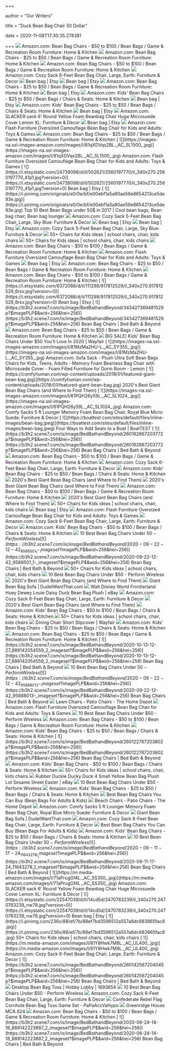 +++
        
author = "Our Writers"
        
title = "Duck Bean Bag Chair 50 Dollar"
        
date = 2020-11-08T17:30:35.278381
        
+++
[ ![](https://m.media-amazon.com/images/I/811nqp3xKcL._AC_UL320_.jpg)](https://m.media-amazon.com/images/I/811nqp3xKcL._AC_UL320_.jpg) Amazon.com: Bean Bag Chairs - $50 to $100 / Bean Bags / Game & Recreation  Room Furniture: Home & Kitchen
[ ![](https://m.media-amazon.com/images/I/713DNKEVNML._AC_UL320_.jpg)](https://m.media-amazon.com/images/I/713DNKEVNML._AC_UL320_.jpg) Amazon.com: Bean Bag Chairs - $25 to $50 / Bean Bags / Game & Recreation  Room Furniture: Home & Kitchen
[ ![](https://m.media-amazon.com/images/I/71+HqNw3T7L._AC_UL320_.jpg)](https://m.media-amazon.com/images/I/71+HqNw3T7L._AC_UL320_.jpg) Amazon.com: Bean Bag Chairs - $50 to $100 / Bean Bags / Game & Recreation  Room Furniture: Home & Kitchen
[ ![](https://images-na.ssl-images-amazon.com/images/I/8114RMaSAbL._AC_SL1500_.jpg)](https://images-na.ssl-images-amazon.com/images/I/8114RMaSAbL._AC_SL1500_.jpg) Amazon.com: Cozy Sack 6-Feet Bean Bag Chair, Large, Earth: Furniture & Decor
[ ![](https://i.etsystatic.com/20927306/d/il/df2090/2548850553/il_340x270.2548850553_inbz.jpg?version=0)](https://i.etsystatic.com/20927306/d/il/df2090/2548850553/il_340x270.2548850553_inbz.jpg?version=0) Bean bag | Etsy
[ ![](https://i.etsystatic.com/25391522/r/il/9a2b89/2562972752/il_300x300.2562972752_nbte.jpg)](https://i.etsystatic.com/25391522/r/il/9a2b89/2562972752/il_300x300.2562972752_nbte.jpg) Bean bag | Etsy
[ ![](https://m.media-amazon.com/images/I/81WUiOXp+OL._AC_UL320_.jpg)](https://m.media-amazon.com/images/I/81WUiOXp+OL._AC_UL320_.jpg) Amazon.com: Bean Bag Chairs - $25 to $50 / Bean Bags / Game & Recreation  Room Furniture: Home & Kitchen
[ ![](https://i.etsystatic.com/14918379/d/il/bece41/1286916426/il_340x270.1286916426_aucm.jpg?version=0)](https://i.etsystatic.com/14918379/d/il/bece41/1286916426/il_340x270.1286916426_aucm.jpg?version=0) Bean bag | Etsy
[ ![](https://m.media-amazon.com/images/I/61URfABk33L._AC_UL320_.jpg)](https://m.media-amazon.com/images/I/61URfABk33L._AC_UL320_.jpg) Amazon.com: Kids' Bean Bag Chairs - $25 to $50 / Bean Bags / Chairs &  Seats: Home & Kitchen
[ ![](https://i.etsystatic.com/19735715/c/2002/2002/0/991/il/8a728b/2217839171/il_300x300.2217839171_9ds0.jpg)](https://i.etsystatic.com/19735715/c/2002/2002/0/991/il/8a728b/2217839171/il_300x300.2217839171_9ds0.jpg) Bean bag | Etsy
[ ![](https://m.media-amazon.com/images/I/71jt1Vt32GL._AC_UL320_.jpg)](https://m.media-amazon.com/images/I/71jt1Vt32GL._AC_UL320_.jpg) Amazon.com: Kids' Bean Bag Chairs - $25 to $50 / Bean Bags / Chairs &  Seats: Home & Kitchen
[ ![](https://i.etsystatic.com/22373376/c/2000/1589/0/68/il/21991e/2589687870/il_340x270.2589687870_mil4.jpg)](https://i.etsystatic.com/22373376/c/2000/1589/0/68/il/21991e/2589687870/il_340x270.2589687870_mil4.jpg) Bean bag | Etsy
[ ![](https://images-na.ssl-images-amazon.com/images/I/81X3adOkaJL._AC_SL1500_.jpg)](https://images-na.ssl-images-amazon.com/images/I/81X3adOkaJL._AC_SL1500_.jpg) Amazon.com: SLACKER sack 6' Round Yellow Foam Beanbag Chair Huge Microsuede  Cover Lemon XL: Furniture & Decor
[ ![](https://i.etsystatic.com/19845225/d/il/d7efee/2172554947/il_340x270.2172554947_32xp.jpg?version=0)](https://i.etsystatic.com/19845225/d/il/d7efee/2172554947/il_340x270.2172554947_32xp.jpg?version=0) Bean bag | Etsy
[ ![](https://m.media-amazon.com/images/I/81wwT3+TGYL._AC_UL400_.jpg)](https://m.media-amazon.com/images/I/81wwT3+TGYL._AC_UL400_.jpg) Amazon.com: Flash Furniture Oversized Camouflage Bean Bag Chair for Kids  and Adults: Toys & Games
[ ![](https://m.media-amazon.com/images/I/71-kIVNiuLL._AC_UL320_.jpg)](https://m.media-amazon.com/images/I/71-kIVNiuLL._AC_UL320_.jpg) Amazon.com: Bean Bag Chairs - $25 to $50 / Bean Bags / Game & Recreation  Room Furniture: Home & Kitchen
[ ![](https://images-na.ssl-images-amazon.com/images/I/81qXDVqs2BL._AC_SL1500_.jpg)](https://images-na.ssl-images-amazon.com/images/I/81qXDVqs2BL._AC_SL1500_.jpg) Amazon.com: Flash Furniture Oversized Camouflage Bean Bag Chair for Kids  and Adults: Toys & Games
[ ![](https://i.etsystatic.com/24738098/d/il/502621/2560197770/il_340x270.2560197770_41p1.jpg?version=0)](https://i.etsystatic.com/24738098/d/il/502621/2560197770/il_340x270.2560197770_41p1.jpg?version=0) Bean bag | Etsy
[ ![](https://i.pinimg.com/originals/e0/0e/bf/e00ebf1a5a90ae56e8654213ce5de93e.jpg)](https://i.pinimg.com/originals/e0/0e/bf/e00ebf1a5a90ae56e8654213ce5de93e.jpg) Top 10 Best Bean Bags under 50$ in 2017 | Cool bean bags, Bean bag chair, Bean  bag lounger
[ ![](https://images-na.ssl-images-amazon.com/images/I/71bp-0j7LsL._AC_SX679_.jpg)](https://images-na.ssl-images-amazon.com/images/I/71bp-0j7LsL._AC_SX679_.jpg) Amazon.com: Cozy Sack 5-Feet Bean Bag Chair, Large, Sky Blue: Furniture &  Decor
[ ![](https://i.etsystatic.com/19845225/d/il/6f23cc/1871494978/il_340x270.1871494978_5uhr.jpg?version=0)](https://i.etsystatic.com/19845225/d/il/6f23cc/1871494978/il_340x270.1871494978_5uhr.jpg?version=0) Bean bag | Etsy
[ ![](https://i.etsystatic.com/17123264/c/2629/2089/0/44/il/56a7ec/2673164027/il_340x270.2673164027_pykm.jpg)](https://i.etsystatic.com/17123264/c/2629/2089/0/44/il/56a7ec/2673164027/il_340x270.2673164027_pykm.jpg) Bean bag | Etsy
[ ![](https://images-na.ssl-images-amazon.com/images/I/71Dq3f06gBL._AC_SX679_.jpg)](https://images-na.ssl-images-amazon.com/images/I/71Dq3f06gBL._AC_SX679_.jpg) Amazon.com: Cozy Sack 5-Feet Bean Bag Chair, Large, Sky Blue: Furniture &  Decor
[ ![](https://i.pinimg.com/236x/83/0c/e1/830ce13d39bf9187b243a208ccc417ad--preschool-supplies-chairs-for-kids.jpg)](https://i.pinimg.com/236x/83/0c/e1/830ce13d39bf9187b243a208ccc417ad--preschool-supplies-chairs-for-kids.jpg) 50+ Chairs for Kids ideas | school chairs, chair, kids chairs
[ ![](https://i.pinimg.com/236x/77/56/15/77561576b60194591d2cb90f86a9e250.jpg)](https://i.pinimg.com/236x/77/56/15/77561576b60194591d2cb90f86a9e250.jpg) 50+ Chairs for Kids ideas | school chairs, chair, kids chairs
[ ![](https://m.media-amazon.com/images/I/61Tof4OypZL._AC_UL320_.jpg)](https://m.media-amazon.com/images/I/61Tof4OypZL._AC_UL320_.jpg) Amazon.com: Bean Bag Chairs - $50 to $100 / Bean Bags / Game & Recreation  Room Furniture: Home & Kitchen
[ ![](https://m.media-amazon.com/images/I/81IjEkM9ONL._AC_UL400_.jpg)](https://m.media-amazon.com/images/I/81IjEkM9ONL._AC_UL400_.jpg) Amazon.com: Flash Furniture Oversized Camouflage Bean Bag Chair for Kids  and Adults: Toys & Games
[ ![](https://i.etsystatic.com/7654661/d/il/6bdf1e/443078898/il_340x270.443078898_tlv9.jpg?version=0)](https://i.etsystatic.com/7654661/d/il/6bdf1e/443078898/il_340x270.443078898_tlv9.jpg?version=0) Bean bag | Etsy
[ ![](https://m.media-amazon.com/images/I/91U9XHkV5lL._AC_UL320_.jpg)](https://m.media-amazon.com/images/I/91U9XHkV5lL._AC_UL320_.jpg) Amazon.com: Bean Bag Chairs - $25 to $50 / Bean Bags / Game & Recreation  Room Furniture: Home & Kitchen
[ ![](https://m.media-amazon.com/images/I/81AFmIV-TtL._AC_UL320_.jpg)](https://m.media-amazon.com/images/I/81AFmIV-TtL._AC_UL320_.jpg) Amazon.com: Bean Bag Chairs - $50 to $100 / Bean Bags / Game & Recreation  Room Furniture: Home & Kitchen
[ ![](https://i.etsystatic.com/6372088/d/il/111298/917812529/il_340x270.917812529_6rsv.jpg?version=0)](https://i.etsystatic.com/6372088/d/il/111298/917812529/il_340x270.917812529_6rsv.jpg?version=0) Bean bag | Etsy
[ ![](https://b3h2.scene7.com/is/image/BedBathandBeyond/343427369481529p?$imagePLP$&wid=256&hei=256)](https://b3h2.scene7.com/is/image/BedBathandBeyond/343427369481529p?$imagePLP$&wid=256&hei=256) Bean Bag Chairs | Bed Bath & Beyond
[ ![](https://m.media-amazon.com/images/I/41p4nJCCBuL._AC_UL320_.jpg)](https://m.media-amazon.com/images/I/41p4nJCCBuL._AC_UL320_.jpg) Amazon.com: Bean Bag Chairs - $25 to $50 / Bean Bags / Game & Recreation  Room Furniture: Home & Kitchen
[ ![](https://secure.img1-fg.wfcdn.com/im/93589553/compr-r85/1512/15123058/Kids%E2%80%99+Bean+Bag+Chairs+Under+%2450.jpg)](https://secure.img1-fg.wfcdn.com/im/93589553/compr-r85/1512/15123058/Kids%E2%80%99+Bean+Bag+Chairs+Under+%2450.jpg) BIG SALE] Kids' Bean Bag Chairs Under $50 You'll Love In 2020 | Wayfair
[ ![](https://images-na.ssl-images-amazon.com/images/I/81MzMa2HU-L._AC_SY355_.jpg)](https://images-na.ssl-images-amazon.com/images/I/81MzMa2HU-L._AC_SY355_.jpg) Amazon.com: Sofa Sack - Plush Ultra Soft Bean Bags Chairs for Kids, Teens,  Adults - Memory Foam Beanless Bag Chair with Microsuede Cover - Foam Filled  Furniture for Dorm Room - Lemon
[ ![](https://comfyhuman.com/wp-content/uploads/2018/01/featured-giant-bean-bag.jpg)](https://comfyhuman.com/wp-content/uploads/2018/01/featured-giant-bean-bag.jpg) 2020's Best Giant Bean Bag Chairs (and Where to Find Them)
[ ![](https://images-na.ssl-images-amazon.com/images/I/61PQH26y59L._AC_SL1024_.jpg)](https://images-na.ssl-images-amazon.com/images/I/61PQH26y59L._AC_SL1024_.jpg) Amazon.com: Comfy Sacks 5 ft Lounger Memory Foam Bean Bag Chair, Royal Blue  Micro Suede: Furniture & Decor
[ ![](https://boattest.com/sites/default/files/inline-images/bean-bag.jpeg)](https://boattest.com/sites/default/files/inline-images/bean-bag.jpeg) Four Ways to Add Seats to a Boat | BoatTEST
[ ![](https://b3h2.scene7.com/is/image/BedBathandBeyond/260162867203772p?$imagePLP$&wid=256&hei=256)](https://b3h2.scene7.com/is/image/BedBathandBeyond/260162867203772p?$imagePLP$&wid=256&hei=256) Bean Bag Chairs | Bed Bath & Beyond
[ ![](https://m.media-amazon.com/images/I/81eWCxUChsL._AC_UL320_.jpg)](https://m.media-amazon.com/images/I/81eWCxUChsL._AC_UL320_.jpg) Amazon.com: Bean Bag Chairs - $50 to $100 / Bean Bags / Game & Recreation  Room Furniture: Home & Kitchen
[ ![](https://m.media-amazon.com/images/I/81jidlSKLNL._AC_UL400_.jpg)](https://m.media-amazon.com/images/I/81jidlSKLNL._AC_UL400_.jpg) Amazon.com: Cozy Sack 6-Feet Bean Bag Chair, Large, Earth: Furniture & Decor
[ ![](https://m.media-amazon.com/images/I/91tiLkdSFFL._AC_UL320_.jpg)](https://m.media-amazon.com/images/I/91tiLkdSFFL._AC_UL320_.jpg) Amazon.com: Kids' Bean Bag Chairs - $25 to $50 / Bean Bags / Chairs &  Seats: Home & Kitchen
[ ![](https://ws-na.amazon-adsystem.com/widgets/q?_encoding=UTF8&ASIN=B003XS056K&Format=_SL250_&ID=AsinImage&MarketPlace=US&ServiceVersion=20070822&WS=1&tag=comfyhuman01-20)](https://ws-na.amazon-adsystem.com/widgets/q?_encoding=UTF8&ASIN=B003XS056K&Format=_SL250_&ID=AsinImage&MarketPlace=US&ServiceVersion=20070822&WS=1&tag=comfyhuman01-20) 2020's Best Giant Bean Bag Chairs (and Where to Find Them)
[ ![](https://ws-na.amazon-adsystem.com/widgets/q?_encoding=UTF8&ASIN=B019OGTY3Y&Format=_SL250_&ID=AsinImage&MarketPlace=US&ServiceVersion=20070822&WS=1&tag=comfyhuman01-20)](https://ws-na.amazon-adsystem.com/widgets/q?_encoding=UTF8&ASIN=B019OGTY3Y&Format=_SL250_&ID=AsinImage&MarketPlace=US&ServiceVersion=20070822&WS=1&tag=comfyhuman01-20) 2020's Best Giant Bean Bag Chairs (and Where to Find Them)
[ ![](https://m.media-amazon.com/images/I/81uedhrvOnL._AC_UL320_.jpg)](https://m.media-amazon.com/images/I/81uedhrvOnL._AC_UL320_.jpg) Amazon.com: Bean Bag Chairs - $50 to $100 / Bean Bags / Game & Recreation  Room Furniture: Home & Kitchen
[ ![](https://ws-na.amazon-adsystem.com/widgets/q?_encoding=UTF8&ASIN=B01LW1DMBE&Format=_SL300_&ID=AsinImage&MarketPlace=US&ServiceVersion=20070822&WS=1&tag=comfyhuman01-20)](https://ws-na.amazon-adsystem.com/widgets/q?_encoding=UTF8&ASIN=B01LW1DMBE&Format=_SL300_&ID=AsinImage&MarketPlace=US&ServiceVersion=20070822&WS=1&tag=comfyhuman01-20) 2020's Best Giant Bean Bag Chairs (and Where to Find Them)
[ ![](https://i.pinimg.com/236x/94/90/8a/94908acff974ebb4e9a51254aba76688.jpg)](https://i.pinimg.com/236x/94/90/8a/94908acff974ebb4e9a51254aba76688.jpg) 50+ Chairs for Kids ideas | school chairs, chair, kids chairs
[ ![](https://i.etsystatic.com/14918379/d/il/651674/1674103574/il_340x270.1674103574_6kju.jpg?version=0)](https://i.etsystatic.com/14918379/d/il/651674/1674103574/il_340x270.1674103574_6kju.jpg?version=0) Bean bag | Etsy
[ ![](https://m.media-amazon.com/images/I/81To3BXSsJL._AC_UL400_.jpg)](https://m.media-amazon.com/images/I/81To3BXSsJL._AC_UL400_.jpg) Amazon.com: Flash Furniture Oversized Camouflage Bean Bag Chair for Kids  and Adults: Toys & Games
[ ![](https://m.media-amazon.com/images/I/61SXiEk6P1L._AC_UL400_.jpg)](https://m.media-amazon.com/images/I/61SXiEk6P1L._AC_UL400_.jpg) Amazon.com: Cozy Sack 6-Feet Bean Bag Chair, Large, Earth: Furniture & Decor
[ ![](https://m.media-amazon.com/images/I/81wccK3kRKL._AC_UL320_.jpg)](https://m.media-amazon.com/images/I/81wccK3kRKL._AC_UL320_.jpg) Amazon.com: Kids' Bean Bag Chairs - $50 to $100 / Bean Bags / Chairs &  Seats: Home & Kitchen
[ ![](https://performwireless.com/wp-content/uploads/2020/06/unnamed-16.jpg)](https://performwireless.com/wp-content/uploads/2020/06/unnamed-16.jpg) 10 Best Bean Bag Chairs Under $50 - Perform Wireless
[ ![](https://b3h2.scene7.com/is/image/BedBathandBeyond/2020-09-22-12-42_9588501_1-_imageset?$imagePLP$&wid=256&hei=256)](https://b3h2.scene7.com/is/image/BedBathandBeyond/2020-09-22-12-42_9588501_1-_imageset?$imagePLP$&wid=256&hei=256) Bean Bag Chairs | Bed Bath & Beyond
[ ![](https://i.pinimg.com/236x/93/2b/2c/932b2c02eef7610bb67ffd75086f4cca.jpg)](https://i.pinimg.com/236x/93/2b/2c/932b2c02eef7610bb67ffd75086f4cca.jpg) 50+ Chairs for Kids ideas | school chairs, chair, kids chairs
[ ![](https://performwireless.com/wp-content/uploads/2020/06/711Eg8zoltL._AC_SL1200_.jpg)](https://performwireless.com/wp-content/uploads/2020/06/711Eg8zoltL._AC_SL1200_.jpg) 10 Best Bean Bag Chairs Under $50 - Perform Wireless
[ ![](https://ws-na.amazon-adsystem.com/widgets/q?_encoding=UTF8&ASIN=B06XD6GZ89&Format=_SL250_&ID=AsinImage&MarketPlace=US&ServiceVersion=20070822&WS=1&tag=comfyhuman01-20)](https://ws-na.amazon-adsystem.com/widgets/q?_encoding=UTF8&ASIN=B06XD6GZ89&Format=_SL250_&ID=AsinImage&MarketPlace=US&ServiceVersion=20070822&WS=1&tag=comfyhuman01-20) 2020's Best Giant Bean Bag Chairs (and Where to Find Them)
[ ![](http://static.dudeiwantthat.com/img/household/furniture/giant-bean-bag-sofa-10625.jpg)](http://static.dudeiwantthat.com/img/household/furniture/giant-bean-bag-sofa-10625.jpg) Giant Bean Bag Sofa | DudeIWantThat.com
[ ![](https://i.ebayimg.com/images/g/XxMAAOSwt6ddgqbD/s-l400.jpg)](https://i.ebayimg.com/images/g/XxMAAOSwt6ddgqbD/s-l400.jpg) Walt Disney World Frontierland Huey Dewey Louie Daisy Duck Bean Bag Plush |  eBay
[ ![](https://m.media-amazon.com/images/I/713EMt7sv5L._AC_UL400_.jpg)](https://m.media-amazon.com/images/I/713EMt7sv5L._AC_UL400_.jpg) Amazon.com: Cozy Sack 6-Feet Bean Bag Chair, Large, Earth: Furniture & Decor
[ ![](https://ws-na.amazon-adsystem.com/widgets/q?_encoding=UTF8&ASIN=B073VQJ6VR&Format=_SL250_&ID=AsinImage&MarketPlace=US&ServiceVersion=20070822&WS=1&tag=comfyhuman01-20)](https://ws-na.amazon-adsystem.com/widgets/q?_encoding=UTF8&ASIN=B073VQJ6VR&Format=_SL250_&ID=AsinImage&MarketPlace=US&ServiceVersion=20070822&WS=1&tag=comfyhuman01-20) 2020's Best Giant Bean Bag Chairs (and Where to Find Them)
[ ![](https://m.media-amazon.com/images/I/71ccGhzb9IL._AC_UL320_.jpg)](https://m.media-amazon.com/images/I/71ccGhzb9IL._AC_UL320_.jpg) Amazon.com: Kids' Bean Bag Chairs - $50 to $100 / Bean Bags / Chairs &  Seats: Home & Kitchen
[ ![](https://i.pinimg.com/236x/2a/7e/cb/2a7ecbca3f6d985ef4f2560bb281e459--ergonomic-office-chair-hercules.jpg)](https://i.pinimg.com/236x/2a/7e/cb/2a7ecbca3f6d985ef4f2560bb281e459--ergonomic-office-chair-hercules.jpg) 50+ Chairs for Kids ideas | school chairs, chair, kids chairs
[ ![](https://secure.img1-fg.wfcdn.com/im/57369180/resize-h600-w600%5Ecompr-r85/8445/84450707/Ticking+Stripe+Short+Box+Cushion+Dining+Chair+Slipcover.jpg)](https://secure.img1-fg.wfcdn.com/im/57369180/resize-h600-w600%5Ecompr-r85/8445/84450707/Ticking+Stripe+Short+Box+Cushion+Dining+Chair+Slipcover.jpg) Dining Chair Short Slipcover | Wayfair
[ ![](https://m.media-amazon.com/images/I/81B0lqoy1JL._AC_UL320_.jpg)](https://m.media-amazon.com/images/I/81B0lqoy1JL._AC_UL320_.jpg) Amazon.com: Kids' Bean Bag Chairs - $25 to $50 / Bean Bags / Chairs &  Seats: Home & Kitchen
[ ![](https://m.media-amazon.com/images/I/51k+kQWoeNL._AC_UL320_.jpg)](https://m.media-amazon.com/images/I/51k+kQWoeNL._AC_UL320_.jpg) Amazon.com: Bean Bag Chairs - $25 to $50 / Bean Bags / Game & Recreation  Room Furniture: Home & Kitchen
[ ![](https://b3h2.scene7.com/is/image/BedBathandBeyond/2020-10-13-12-27_889142054559_2_imageset?$imagePLP$&wid=256&hei=256)](https://b3h2.scene7.com/is/image/BedBathandBeyond/2020-10-13-12-27_889142054559_2_imageset?$imagePLP$&wid=256&hei=256) Bean Bag Chairs | Bed Bath & Beyond
[ ![](https://performwireless.com/wp-content/uploads/2020/06/81V88hh4CL._AC_SL1500_-1024x709.jpg)](https://performwireless.com/wp-content/uploads/2020/06/81V88hh4CL._AC_SL1500_-1024x709.jpg) 10 Best Bean Bag Chairs Under $50 - Perform Wireless
[ ![](https://b3h2.scene7.com/is/image/BedBathandBeyond/2020-09-22-12-42_95888013-_imageset?$imagePLP$&wid=256&hei=256)](https://b3h2.scene7.com/is/image/BedBathandBeyond/2020-09-22-12-42_95888013-_imageset?$imagePLP$&wid=256&hei=256) Bean Bag Chairs | Bed Bath & Beyond
[ ![](https://images.homedepot-static.com/productImages/a0390f10-cb5b-4802-bd7a-9f88b3797cbc/svn/navy-jaxx-beach-chairs-16602243-64_400.jpg)](https://images.homedepot-static.com/productImages/a0390f10-cb5b-4802-bd7a-9f88b3797cbc/svn/navy-jaxx-beach-chairs-16602243-64_400.jpg) Lawn Chairs - Patio Chairs - The Home Depot
[ ![](https://m.media-amazon.com/images/I/711DY0otz2L._AC_SS350_.jpg)](https://m.media-amazon.com/images/I/711DY0otz2L._AC_SS350_.jpg) Amazon.com: Flash Furniture Oversized Camouflage Bean Bag Chair for Kids  and Adults: Toys & Games
[ ![](https://performwireless.com/wp-content/uploads/2020/06/714u8Gqog9L._AC_SL1500_.jpg)](https://performwireless.com/wp-content/uploads/2020/06/714u8Gqog9L._AC_SL1500_.jpg) 10 Best Bean Bag Chairs Under $50 - Perform Wireless
[ ![](https://m.media-amazon.com/images/I/71ptwr4vuPL._AC_UL320_.jpg)](https://m.media-amazon.com/images/I/71ptwr4vuPL._AC_UL320_.jpg) Amazon.com: Bean Bag Chairs - $50 to $100 / Bean Bags / Game & Recreation  Room Furniture: Home & Kitchen
[ ![](https://m.media-amazon.com/images/I/71UcDHe0aCL._AC_UL320_.jpg)](https://m.media-amazon.com/images/I/71UcDHe0aCL._AC_UL320_.jpg) Amazon.com: Kids' Bean Bag Chairs - $25 to $50 / Bean Bags / Chairs &  Seats: Home & Kitchen
[ ![](https://b3h2.scene7.com/is/image/BedBathandBeyond/260122767203802p?$imagePLP$&wid=256&hei=256)](https://b3h2.scene7.com/is/image/BedBathandBeyond/260122767203802p?$imagePLP$&wid=256&hei=256) Bean Bag Chairs | Bed Bath & Beyond
[ ![](https://m.media-amazon.com/images/I/51pRaWbdBxL._AC_UL320_.jpg)](https://m.media-amazon.com/images/I/51pRaWbdBxL._AC_UL320_.jpg) Amazon.com: Kids' Bean Bag Chairs - $50 to $100 / Bean Bags / Chairs &  Seats: Home & Kitchen
[ ![](https://i.pinimg.com/236x/5d/cc/d4/5dccd4723aa0c4581769f97df329d287--chairs-for-kids-furniture-direct.jpg)](https://i.pinimg.com/236x/5d/cc/d4/5dccd4723aa0c4581769f97df329d287--chairs-for-kids-furniture-direct.jpg) 50+ Chairs for Kids ideas | school chairs, chair, kids chairs
[ ![](https://i.ebayimg.com/images/g/AUYAAOSwax5YsnYT/s-l300.jpg)](https://i.ebayimg.com/images/g/AUYAAOSwax5YsnYT/s-l300.jpg) Rubber Duckie Ducky Duck 4 Small Yellow Bean Bag Plush Lot Sesame Street  Easter | eBay
[ ![](https://performwireless.com/wp-content/uploads/2020/06/612QBwj0JmL._AC_SL1007_.jpg)](https://performwireless.com/wp-content/uploads/2020/06/612QBwj0JmL._AC_SL1007_.jpg) 10 Best Bean Bag Chairs Under $50 - Perform Wireless
[ ![](https://m.media-amazon.com/images/I/81YyLYIQQWL._AC_UL320_.jpg)](https://m.media-amazon.com/images/I/81YyLYIQQWL._AC_UL320_.jpg) Amazon.com: Kids' Bean Bag Chairs - $25 to $50 / Bean Bags / Chairs &  Seats: Home & Kitchen
[ ![](https://images-na.ssl-images-amazon.com/images/I/51jw2htKYGL.jpg)](https://images-na.ssl-images-amazon.com/images/I/51jw2htKYGL.jpg) Best Bean Bag Chairs You Can Buy (Bean Bags For Adults & Kids)
[ ![](https://images.homedepot-static.com/productImages/75792d4c-a85a-4cab-9aa9-56900541b529/svn/navy-jaxx-beach-chairs-17547243-64_400.jpg)](https://images.homedepot-static.com/productImages/75792d4c-a85a-4cab-9aa9-56900541b529/svn/navy-jaxx-beach-chairs-17547243-64_400.jpg) Beach Chairs - Patio Chairs - The Home Depot
[ ![](https://images-na.ssl-images-amazon.com/images/G/01/aplusautomation/vendorimages/a6d159de-eb26-4fe3-b0c4-9831235f1b1b.jpg._CB485973808__SR970,300_.jpg)](https://images-na.ssl-images-amazon.com/images/G/01/aplusautomation/vendorimages/a6d159de-eb26-4fe3-b0c4-9831235f1b1b.jpg._CB485973808__SR970,300_.jpg) Amazon.com: Comfy Sacks 5 ft Lounger Memory Foam Bean Bag Chair, Royal Blue  Micro Suede: Furniture & Decor
[ ![](http://static.dudeiwantthat.com//img/household/furniture/giant-bean-bag-sofa-10626.jpg)](http://static.dudeiwantthat.com//img/household/furniture/giant-bean-bag-sofa-10626.jpg) Giant Bean Bag Sofa | DudeIWantThat.com
[ ![](https://images-na.ssl-images-amazon.com/images/I/51aMz9z2EYL._AC_SL1000_.jpg)](https://images-na.ssl-images-amazon.com/images/I/51aMz9z2EYL._AC_SL1000_.jpg) Amazon.com: Cozy Sack 6-Feet Bean Bag Chair, Large, Earth: Furniture & Decor
[ ![](https://images-na.ssl-images-amazon.com/images/I/41w93Les8VL.jpg)](https://images-na.ssl-images-amazon.com/images/I/41w93Les8VL.jpg) Best Bean Bag Chairs You Can Buy (Bean Bags For Adults & Kids)
[ ![](https://m.media-amazon.com/images/I/51lJ+uBL2GL._AC_UL320_.jpg)](https://m.media-amazon.com/images/I/51lJ+uBL2GL._AC_UL320_.jpg) Amazon.com: Kids' Bean Bag Chairs - $25 to $50 / Bean Bags / Chairs &  Seats: Home & Kitchen
[ ![](https://performwireless.com/wp-content/uploads/2020/06/71t7KeWN9rL._AC_SL1500_.jpg)](https://performwireless.com/wp-content/uploads/2020/06/71t7KeWN9rL._AC_SL1500_.jpg) 10 Best Bean Bag Chairs Under $50 - Perform Wireless
[ ![](https://b3h2.scene7.com/is/image/BedBathandBeyond/2020-09-11-17-24_11643278_1_imageset?$imagePLP$&wid=256&hei=256)](https://b3h2.scene7.com/is/image/BedBathandBeyond/2020-09-11-17-24_11643278_1_imageset?$imagePLP$&wid=256&hei=256) Bean Bag Chairs | Bed Bath & Beyond
[ ![](https://m.media-amazon.com/images/I/71aPrugGf4L._AC_SS350_.jpg)](https://m.media-amazon.com/images/I/71aPrugGf4L._AC_SS350_.jpg) Amazon.com: SLACKER sack 6' Round Yellow Foam Beanbag Chair Huge Microsuede  Cover Lemon XL: Furniture & Decor
[ ![](https://i.etsystatic.com/22547039/d/il/14cd5d/2470783239/il_340x270.2470783239_nw78.jpg?version=0)](https://i.etsystatic.com/22547039/d/il/14cd5d/2470783239/il_340x270.2470783239_nw78.jpg?version=0) Bean bag | Etsy
[ ![](https://i.pinimg.com/236x/88/ef/7b/88ef7bd3596512a557a6dc683865fac8.jpg)](https://i.pinimg.com/236x/88/ef/7b/88ef7bd3596512a557a6dc683865fac8.jpg) 50+ Chairs for Kids ideas | school chairs, chair, kids chairs
[ ![](https://m.media-amazon.com/images/I/81Y8Hwk7M8L._AC_UL400_.jpg)](https://m.media-amazon.com/images/I/81Y8Hwk7M8L._AC_UL400_.jpg) Amazon.com: Cozy Sack 6-Feet Bean Bag Chair, Large, Earth: Furniture & Decor
[ ![](https://b3h2.scene7.com/is/image/BedBathandBeyond/260142567204045p?$imagePLP$&wid=256&hei=256)](https://b3h2.scene7.com/is/image/BedBathandBeyond/260142567204045p?$imagePLP$&wid=256&hei=256) Bean Bag Chairs | Bed Bath & Beyond
[ ![](https://imgprd19.hobbylobby.com/9/e0/50/9e0502786112db0f9b1e6f21c25baac8b7c94657/700Wx700H-1693654-1018.jpg)](https://imgprd19.hobbylobby.com/9/e0/50/9e0502786112db0f9b1e6f21c25baac8b7c94657/700Wx700H-1693654-1018.jpg) Desktop Bean Bag Toss | Hobby Lobby | 1693654
[ ![](https://performwireless.com/wp-content/uploads/2020/06/81Iip2771HL._AC_SL1500_.jpg)](https://performwireless.com/wp-content/uploads/2020/06/81Iip2771HL._AC_SL1500_.jpg) 10 Best Bean Bag Chairs Under $50 - Perform Wireless
[ ![](https://m.media-amazon.com/images/I/51cwfWKucoL._AC_UL400_.jpg)](https://m.media-amazon.com/images/I/51cwfWKucoL._AC_UL400_.jpg) Amazon.com: Cozy Sack 6-Feet Bean Bag Chair, Large, Earth: Furniture & Decor
[ ![](http://ecx.images-amazon.com/images/I/41R6GXeTxKL._SS420_.jpg)](http://ecx.images-amazon.com/images/I/41R6GXeTxKL._SS420_.jpg) Confederate Rebel Flag Cornhole Bean Bag Toss Game Set - PaPaAccVaHypo
[ ![](https://s3.amazonaws.com/vrp2/vrpimages/302/15/376bdde3-7238-4ee1-a512-794cf4001cae.jpg)](https://s3.amazonaws.com/vrp2/vrpimages/302/15/376bdde3-7238-4ee1-a512-794cf4001cae.jpg) Greenridge House MCA 824
[ ![](https://m.media-amazon.com/images/I/81Hi0ZnXLXL._AC_UL320_.jpg)](https://m.media-amazon.com/images/I/81Hi0ZnXLXL._AC_UL320_.jpg) Amazon.com: Bean Bag Chairs - $50 to $100 / Bean Bags / Game & Recreation  Room Furniture: Home & Kitchen
[ ![](https://b3h2.scene7.com/is/image/BedBathandBeyond/2020-06-24-14-18_889142223887_2_imageset?$imagePLP$&wid=256&hei=256)](https://b3h2.scene7.com/is/image/BedBathandBeyond/2020-06-24-14-18_889142223887_2_imageset?$imagePLP$&wid=256&hei=256) Bean Bag Chairs | Bed Bath & Beyond
